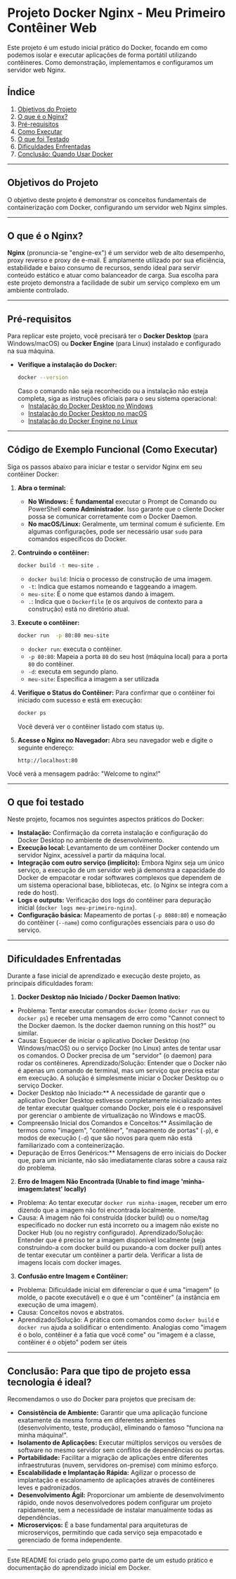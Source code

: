 # Projeto Docker Nginx - Meu Primeiro Contêiner Web

Este projeto é um estudo inicial prático do Docker, focando em como podemos isolar e executar aplicações de forma portátil utilizando contêineres. Como demonstração, implementamos e configuramos um servidor web Nginx.

## Índice

1. [Objetivos do Projeto](#objetivos-do-projeto)
2. [O que é o Nginx?](#o-que-é-o-nginx)
3. [Pré-requisitos](#pré-requisitos)
4. [Como Executar](#Código-de-Exemplo-Funcional)
5. [O que foi Testado](#o-que-foi-testado)
6. [Dificuldades Enfrentadas](#dificuldades-enfrentadas)
7. [Conclusão: Quando Usar Docker](#conclusão-quando-usar-docker)
---
## Objetivos do Projeto
O objetivo deste projeto é demonstrar os conceitos fundamentais de containerização com Docker, configurando um servidor web Nginx simples.

---

## O que é o Nginx?

**Nginx** (pronuncia-se "engine-ex") é um servidor web de alto desempenho, proxy reverso e proxy de e-mail. É amplamente utilizado por sua eficiência, estabilidade e baixo consumo de recursos, sendo ideal para servir conteúdo estático e atuar como balanceador de carga. Sua escolha para este projeto demonstra a facilidade de subir um serviço complexo em um ambiente controlado.

---

## Pré-requisitos

Para replicar este projeto, você precisará ter o **Docker Desktop** (para Windows/macOS) ou **Docker Engine** (para Linux) instalado e configurado na sua máquina.

* **Verifique a instalação do Docker:**
    ```bash
    docker --version
    ```
    Caso o comando não seja reconhecido ou a instalação não esteja completa, siga as instruções oficiais para o seu sistema operacional:
    * [Instalação do Docker Desktop no Windows](https://docs.docker.com/desktop/install/windows-install/)
    * [Instalação do Docker Desktop no macOS](https://docs.docker.com/desktop/install/mac-install/)
    * [Instalação do Docker Engine no Linux](https://docs.docker.com/engine/install/)

---

## Código de Exemplo Funcional (Como Executar)

Siga os passos abaixo para iniciar e testar o servidor Nginx em seu contêiner Docker:

1.  **Abra o terminal:**
    * **No Windows:** É **fundamental** executar o Prompt de Comando ou PowerShell **como Administrador**. Isso garante que o cliente Docker possa se comunicar corretamente com o Docker Daemon.
    * **No macOS/Linux:** Geralmente, um terminal comum é suficiente. Em algumas configurações, pode ser necessário usar `sudo` para comandos específicos do Docker.

2. **Contruindo o contêiner:**
   ```bash
   docker build -t meu-site . 
   ```
   * `docker build`: Inicia o processo de construção de uma imagem.
   * `-t`: Indica que estamos nomeando e taggeando a imagem.
   * `meu-site`: É o nome que estamos dando à imagem.
   * ` . `: Indica que o `Dockerfile` (e os arquivos de contexto para a construção) está no diretório atual.



4.  **Execute o contêiner:**
    ```bash
    docker run  -p 80:80 meu-site
    ```
    * `docker run`: executa o contêiner.    
    * `-p 80:80`: Mapeia a porta `80` do seu host (máquina local) para a porta `80` do contêiner.
    * `-d`: executa em segundo plano.
    * `meu-site`: Especifica a imagem a ser utilizada

5.  **Verifique o Status do Contêiner:**
    Para confirmar que o contêiner foi iniciado com sucesso e está em execução:

    ```bash
    docker ps
    ```
    Você deverá ver o contêiner listado com status `Up`.

6.  **Acesse o Nginx no Navegador:**
    Abra seu navegador web e digite o seguinte endereço:

    ```
    http://localhost:80
    ```
   Você verá a mensagem padrão: "Welcome to nginx!"

---

## O que foi testado

Neste projeto, focamos nos seguintes aspectos práticos do Docker:

* **Instalação:** Confirmação da correta instalação e configuração do Docker Desktop no ambiente de desenvolvimento.
* **Execução local:** Levantamento de um contêiner Docker contendo um servidor Nginx, acessível a partir da máquina local.
* **Integração com outro serviço (implícito):** Embora Nginx seja um único serviço, a execução de um servidor web já demonstra a capacidade do Docker de empacotar e rodar softwares complexos que dependem de um sistema operacional base, bibliotecas, etc. (o Nginx se integra com a rede do host).
* **Logs e outputs:** Verificação dos logs do contêiner para depuração inicial (`docker logs meu-primeiro-nginx`).
* **Configuração básica:** Mapeamento de portas (`-p 8080:80`) e nomeação do contêiner (`--name`) como configurações essenciais para o uso do serviço.

---

## Dificuldades Enfrentadas

Durante a fase inicial de aprendizado e execução deste projeto, as principais dificuldades foram:

1. **Docker Desktop não Iniciado / Docker Daemon Inativo:**

* Problema: Tentar executar comandos `docker` (como `docker run` ou ` docker ps`) e receber uma mensagem de erro como "Cannot connect to the Docker daemon. Is the docker daemon running on this host?" ou similar.
* Causa: Esquecer de iniciar o aplicativo Docker Desktop (no Windows/macOS) ou o serviço Docker (no Linux) antes de tentar usar os comandos. O Docker precisa de um "servidor" (o daemon) para rodar os contêineres.
Aprendizado/Solução: Entender que o Docker não é apenas um comando de terminal, mas um serviço que precisa estar em execução. A solução é simplesmente iniciar o Docker Desktop ou o serviço Docker.
* Docker Desktop não Iniciado:** A necessidade de garantir que o aplicativo Docker Desktop estivesse completamente inicializado antes de tentar executar qualquer comando Docker, pois ele é o responsável por gerenciar o ambiente de virtualização no Windows e macOS.
* Compreensão Inicial dos Comandos e Conceitos:** Assimilação de termos como "imagem", "contêiner", "mapeamento de portas" (`-p`), e modos de execução (`-d`) que são novos para quem não está familiarizado com a conteinerização.
* Depuração de Erros Genéricos:** Mensagens de erro iniciais do Docker que, para um iniciante, não são imediatamente claras sobre a causa raiz do problema.

2. **Erro de Imagem Não Encontrada (Unable to find image 'minha-imagem:latest' locally)**

* Problema: Ao tentar executar `docker run minha-imagem`, receber um erro dizendo que a imagem não foi encontrada localmente.
* Causa: A imagem não foi construída (docker build) ou o nome/tag especificado no docker run está incorreto ou a imagem não existe no Docker Hub (ou no registry configurado).
Aprendizado/Solução: Entender que é preciso ter a imagem disponível localmente (seja construindo-a com docker build ou puxando-a com docker pull) antes de tentar executar um contêiner a partir dela. Verificar a lista de imagens locais com docker images.

3. **Confusão entre Imagem e Contêiner:**

* Problema: Dificuldade inicial em diferenciar o que é uma "imagem" (o molde, o pacote executável) e o que é um "contêiner" (a instância em execução de uma imagem).
* Causa: Conceitos novos e abstratos.
* Aprendizado/Solução: A prática com comandos como `docker build`  e  `docker run`  ajuda a solidificar o entendimento. Analogias como "imagem é o bolo, contêiner é a fatia que você come" ou "imagem é a classe, contêiner é o objeto" podem ser úteis

---

## Conclusão: Para que tipo de projeto essa tecnologia é ideal?

Recomendamos o uso do Docker para projetos que precisam de:

* **Consistência de Ambiente:** Garantir que uma aplicação funcione exatamente da mesma forma em diferentes ambientes (desenvolvimento, teste, produção), eliminando o famoso "funciona na minha máquina!".
* **Isolamento de Aplicações:** Executar múltiplos serviços ou versões de software no mesmo servidor sem conflitos de dependências ou portas.
* **Portabilidade:** Facilitar a migração de aplicações entre diferentes infraestruturas (nuvem, servidores on-premise) com mínimo esforço.
* **Escalabilidade e Implantação Rápida:** Agilizar o processo de implantação e escalonamento de aplicações através de contêineres leves e padronizados.
* **Desenvolvimento Ágil:** Proporcionar um ambiente de desenvolvimento rápido, onde novos desenvolvedores podem configurar um projeto rapidamente, sem a necessidade de instalar manualmente todas as dependências.
* **Microserviços:** É a base fundamental para arquiteturas de microserviços, permitindo que cada serviço seja empacotado e gerenciado de forma independente.

---

Este README foi criado pelo grupo,como parte de um estudo prático e documentação do aprendizado inicial em Docker.

